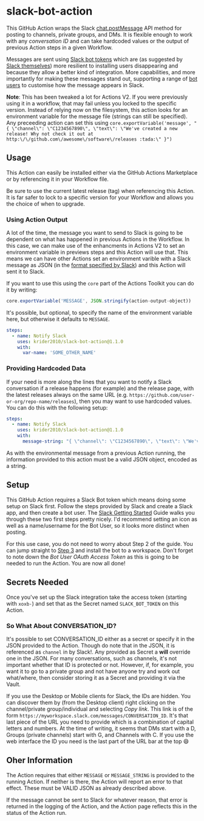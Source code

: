 # slack-bot-action

This GitHub Action wraps the Slack [chat.postMessage](https://api.slack.com/methods/chat.postMessage) API method for posting to channels, private groups, and DMs. It is flexible enough to work with any _conversation ID_ and can take hardcoded values or the output of previous Action steps in a given Workflow.

Messages are sent using [Slack bot tokens](https://api.slack.com/docs/token-types) which are (as suggested by [Slack themselves](https://medium.com/slack-developer-blog/the-latest-with-app-tokens-fe878d44130c)) more resilient to installing users disappearing and because they allow a better kind of integration. More capabilities, and more importantly for making these messages stand out, supporting a range of [bot users](https://api.slack.com/bot-users#creating-bot-user) to customise how the message appears in Slack.

**Note**: This has been tweaked a lot for Actions V2. If you were previously using it in a workflow, that may fail unless you locked to the specific version. Instead of relying now on the filesystem, this action looks for an environment variable for the message file (strings can still be specified). Any preceeding action can set this using `core.exportVariable('message', "{ \"channel\": \"C1234567890\", \"text\": \"We've created a new release! Why not check it out at http:\/\/github.com\/awesome\/software\/releases :tada:\" }")`

## Usage

This Action can easily be installed either via the GitHub Actions Marketplace or by referencing it in your Workflow file.

Be sure to use the current latest release (tag) when referencing this Action. It is far safer to lock to a specific version for your Workflow and allows you the choice of when to upgrade.

### Using Action Output

A lot of the time, the message you want to send to Slack is going to be dependent on what has happened in previous Actions in the Workflow. In this case, we can make use of the enhancments in Actions V2 to set an environment variable in previews steps and this Action will use that. This means we can have other Actions set an environment varible with a Slack message as JSON (in the [format specified by Slack](https://api.slack.com/methods/chat.postMessage)) and this Action will sent it to Slack.

If you want to use this using the `core` part of the Actions Toolkit you can do it by writing:

```javascript
core.exportVariable('MESSAGE', JSON.stringify(action-output-object))
```

It's possible, but optional, to specify the name of the environment variable here, but otherwise it defaults to `MESSAGE`.

```yaml
steps:
  - name: Notify Slack
    uses: krider2010/slack-bot-action@1.1.0
    with:
      var-name: 'SOME_OTHER_NAME'
```

### Providing Hardcoded Data

If your need is more along the lines that you want to notify a Slack conversation if a release happens (for example) and the release page, with the latest releases always on the same URL (e.g. `https://github.com/user-or-org/repo-name/releases`), then you may want to use hardcoded values. You can do this with the following setup:

```yaml
steps:
  - name: Notify Slack
    uses: krider2010/slack-bot-action@1.1.0
    with:
      message-string: "{ \"channel\": \"C1234567890\", \"text\": \"We've created a new release! Why not check it out at http:\/\/github.com\/awesome\/software\/releases :tada:\" }"
```

As with the environmental message from a previous Action running, the information provided to this action must be a valid JSON object, encoded as a string.

## Setup

This GitHub Action requires a Slack Bot token which means doing some setup on Slack first. Follow the steps provided by Slack and create a Slack app, and then create a bot user. The [Slack Getting Started](https://api.slack.com/bot-users#getting-started) Guide walks you through these two first steps pretty nicely. I'd recommend setting an icon as well as a name/username for the Bot User, so it looks more distinct when posting.

For this use case, you do not need to worry about Step 2 of the guide. You can jump straight to [Step 3](https://api.slack.com/bot-users#installing-bot) and install the bot to a workspace. Don't forget to note down the _Bot User OAuth Access Token_ as this is going to be needed to run the Action. You are now all done!

## Secrets Needed

Once you've set up the Slack integration take the access token (starting with `xoxb-`) and set that as the Secret named `SLACK_BOT_TOKEN` on this Action.

### So What About CONVERSATION_ID?

It's possible to set CONVERSATION_ID either as a secret or specify it in the JSON provided to the Action. Though do note that in the JSON, it is referenced as `channel` in by Slack!. Any provided as Secret a **will** override one in the JSON. For many conversations, such as channels, it's not important whether that ID is protected or not. However, if, for example, you want it to go to a private group and not have anyone try and work out what/where, then consider storing it as a Secret and providing it via the Vault.

If you use the Desktop or Mobile clients for Slack, the IDs are hidden. You can discover them by (from the Desktop client) right clicking on the channel/private group/individual and selecting _Copy link_. This link is of the form `https://myworkspace.slack.com/messages/CONVERSATION_ID`. It's that last piece of the URL you need to provide which is a combination of capital letters and numbers. At the time of writing, it seems that DMs start with a D, Groups (private channels) start with G, and Channels with C. If you use the web interface the ID you need is the last part of the URL bar at the top :smile:

## Oher Information

The Action requires that either `MESSAGE` or `MESSAGE_STRING` is provided to the running Action. If neither is there, the Action will report an error to that effect. These must be VALID JSON as already described above.

If the message cannot be sent to Slack for whatever reason, that error is returned in the logging of the Action, and the Action page reflects this in the status of the Action run.
